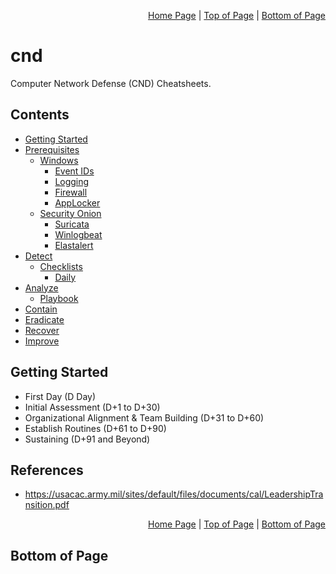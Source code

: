 <p align="right">
  <a href="/README.md">Home Page</a> |
  <a href="/README.md#contents">Top of Page</a> |
  <a href="/README.md#bottom-of-page">Bottom of Page</a>
</p>

# cnd
Computer Network Defense (CND) Cheatsheets. 

## Contents
* [Getting Started](#getting-started)
* [Prerequisites](/00-prerequisites/)
  * [Windows](/00-prerequisites/windows/)
    * [Event IDs](/00-prerequisites/windows/event-id/) 
    * [Logging](/00-prerequisites/windows/logging/) 
    * [Firewall](/00-prerequisites/windows/firewall/)
    * [AppLocker](/00-prerequisites/windows/applocker/)
  * [Security Onion](/00-prerequisites/security-onion)
    * [Suricata](/00-prerequisites/security-onion/suricata/)
    * [Winlogbeat](/00-prerequisites/security-onion/winlogbeat/)
    * [Elastalert](/00-prerequisites/security-onion/elastalert/)
* [Detect](/01-detect/)
  * [Checklists](/01-detect/checklists/)
    * [Daily](/01-detect/checklists/)  
* [Analyze](/02-analyze/)
  * [Playbook](/02-analyze/playbook/) 
* [Contain](/03-contain/)
* [Eradicate](/04-recover/)
* [Recover](/05-recover)
* [Improve](/06-improve/)

## Getting Started
* First Day (D Day)
* Initial Assessment (D+1 to D+30)
* Organizational Alignment & Team Building (D+31 to D+60)
* Establish Routines (D+61 to D+90)
* Sustaining (D+91 and Beyond)

## References
* https://usacac.army.mil/sites/default/files/documents/cal/LeadershipTransition.pdf

<p align="right">
  <a href="/README.md">Home Page</a> |
  <a href="/README.md#contents">Top of Page</a> |
  <a href="/README.md#bottom-of-page">Bottom of Page</a>
</p>

## Bottom of Page

